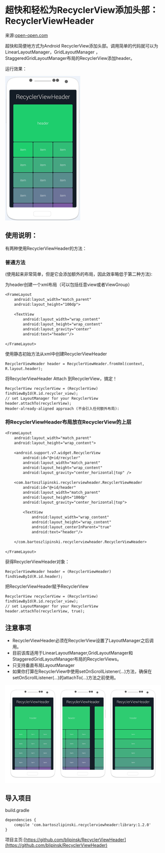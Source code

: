 # 超快和轻松为RecyclerView添加头部：RecyclerViewHeader

来源:[open-open.com](http://www.open-open.com/lib/view/open1434422599926.html)

超快和简便地方式为Android RecyclerView添加头部。调用简单的代码就可以为LinearLayoutManager，GridLayoutManager ，StaggeredGridLayoutManager布局的RecyclerView添加header。

运行效果：

![](RecyclerViewHeader/RecyclerViewHeader-1.png)

## 使用说明：

有两种使用RecyclerViewHeader的方法：

### 普通方法

(使用起来非常简单，但是它会添加额外的布局，因此效率略低于第二种方法):

为header创建一个xml布局（可以包括任意view或者ViewGroup）

```
<FrameLayout
    android:layout_width="match_parent"
    android:layout_height="100dp">
 
    <TextView
        android:layout_width="wrap_content"
        android:layout_height="wrap_content"
        android:layout_gravity="center"
        android:text="header"/>
 
</FrameLayout>
```

使用静态初始方法从xml中创建RecyclerViewHeader

```
RecyclerViewHeader header = RecyclerViewHeader.fromXml(context, R.layout.header);
```
将RecyclerViewHeader Attach 到RecyclerView，搞定！

```
RecyclerView recyclerView = (RecyclerView) findViewById(R.id.recycler_view);
// set LayoutManager for your RecyclerView
header.attachTo(recyclerView);
Header-already-aligned approach (不会引入任何额外布局):
```

### 将RecyclerViewHeader布局放在RecyclerView的上层

```
<FrameLayout
    android:layout_width="match_parent"
    android:layout_height="wrap_content">
 
    <android.support.v7.widget.RecyclerView
        android:id="@+id/recycler"
        android:layout_width="match_parent"
        android:layout_height="wrap_content"
        android:layout_gravity="center_horizontal|top" />
 
    <com.bartoszlipinski.recyclerviewheader.RecyclerViewHeader
        android:id="@+id/header"
        android:layout_width="match_parent"
        android:layout_height="100dp"
        android:layout_gravity="center_horizontal|top">
 
        <TextView
            android:layout_width="wrap_content"
            android:layout_height="wrap_content"
            android:layout_centerInParent="true"
            android:text="header"/>
 
    </com.bartoszlipinski.recyclerviewheader.RecyclerViewHeader>
 
</FrameLayout>
```

获得RecyclerViewHeader对象：

```
RecyclerViewHeader header = (RecyclerViewHeader) findViewById(R.id.header);
```

把RecyclerViewHeader赋予RecyclerView

```
RecyclerView recyclerView = (RecyclerView) findViewById(R.id.recycler_view);
// set LayoutManager for your RecyclerView
header.attachTo(recyclerView, true);
```

## 注意事项

* RecyclerViewHeader必须在RecyclerView设置了LayoutManager之后调用。
* 目前该库适用于LinearLayoutManager,GridLayoutManager和StaggeredGridLayoutManager布局的RecyclerViews。
* 只支持垂直布局LayoutManager
* 如果你打算在RecyclerView中使用setOnScrollListener(...)方法，确保在setOnScrollListener(...)的attachTo(...)方法之前使用。

![](RecyclerViewHeader/RecyclerViewHeader-2.png)



## 导入项目

build.gradle

```
dependencies {
    compile 'com.bartoszlipinski.recyclerviewheader:library:1.2.0'
}
```

项目主页:[https://github.com/blipinsk/RecyclerViewHeader](https://github.com/blipinsk/RecyclerViewHeader)
